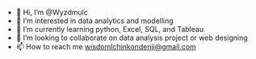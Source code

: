- 👋 Hi, I’m @Wyzdmulc
- 👀 I’m interested in data analytics and modelling 
- 🌱 I’m currently learning python, Excel, SQL, and Tableau 
- 💞️ I’m looking to collaborate on data analysis project or web designing
- 📫 How to reach me wisdomlchinkondenji@gmail.com

<!---
Wyzdmulc/Wyzdmulc is a ✨ special ✨ repository because its `README.md` (this file) appears on your GitHub profile.
You can click the Preview link to take a look at your changes.
--->
